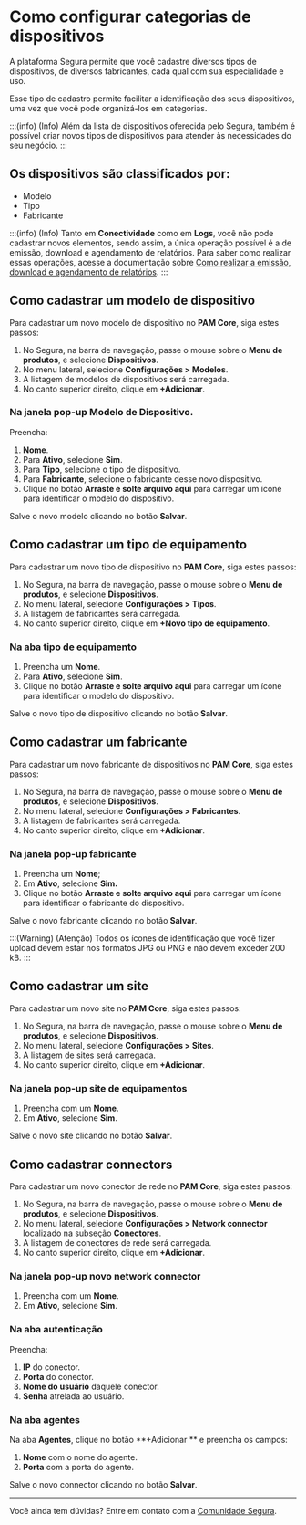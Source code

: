 # Como configurar categorias de dispositivos

A plataforma Segura permite que você cadastre diversos tipos de dispositivos, de diversos fabricantes, cada qual com sua especialidade e uso.

Esse tipo de cadastro permite facilitar a identificação dos seus dispositivos, uma vez que você pode organizá-los em categorias.

:::(info) (Info)
Além da lista de dispositivos oferecida pelo Segura, também é possível criar novos tipos de dispositivos para atender às necessidades do seu negócio.
:::

## Os dispositivos são classificados por:

- Modelo
- Tipo
- Fabricante

:::(info) (Info)
Tanto em **Conectividade** como em **Logs**, você não pode cadastrar novos elementos, sendo assim, a única operação possível é a de emissão, download e agendamento de relatórios. Para saber como realizar essas operações, acesse a documentação sobre [Como realizar a emissão, download e agendamento de relatórios](/v4/docs/pt/general-information-how-to-issue-download-and-schedule-device-reports).
:::

## Como cadastrar um modelo de dispositivo

Para cadastrar um novo modelo de dispositivo no **PAM Core**, siga estes passos:

1. No Segura, na barra de navegação, passe o mouse sobre o **Menu de produtos**, e selecione  **Dispositivos**.
2. No menu lateral, selecione **Configurações > Modelos**.
3. A listagem de modelos de dispositivos será carregada.
4. No canto superior direito, clique em **+Adicionar**.

### Na janela pop-up **Modelo de Dispositivo**.

Preencha:

1. **Nome**.
2. Para **Ativo**, selecione **Sim**.
3. Para **Tipo**, selecione o tipo de dispositivo.
4. Para **Fabricante**, selecione o fabricante desse novo dispositivo.
5. Clique no botão **Arraste e solte arquivo aqui** para carregar um ícone para identificar o modelo do dispositivo.

Salve o novo modelo clicando no botão **Salvar**.

## Como cadastrar um tipo de equipamento

Para cadastrar um novo tipo de dispositivo no **PAM Core**, siga estes passos:

1. No Segura, na barra de navegação, passe o mouse sobre o **Menu de produtos**, e selecione  **Dispositivos**.
2. No menu lateral, selecione **Configurações > Tipos**.
3. A listagem de fabricantes será carregada.
4. No canto superior direito, clique em **+Novo tipo de equipamento**.

### Na aba tipo de equipamento

1. Preencha um **Nome**.
2. Para **Ativo**, selecione **Sim**.
3. Clique no botão **Arraste e solte arquivo aqui** para carregar um ícone para identificar o modelo do dispositivo.

Salve o novo tipo de dispositivo clicando no botão **Salvar**.

## Como cadastrar um fabricante

Para cadastrar um novo fabricante de dispositivos no **PAM Core**, siga estes passos:

1. No Segura, na barra de navegação, passe o mouse sobre o **Menu de produtos**, e selecione  **Dispositivos**.
2. No menu lateral, selecione **Configurações > Fabricantes**.
3. A listagem de fabricantes será carregada.
4. No canto superior direito, clique em **+Adicionar**.

### Na janela pop-up fabricante

1. Preencha um **Nome**;
2. Em **Ativo**, selecione **Sim.**
3. Clique no botão **Arraste e solte arquivo aqui** para carregar um ícone para identificar o fabricante do dispositivo.

Salve o novo fabricante clicando no botão **Salvar**.

:::(Warning) (Atenção)
Todos os ícones de identificação que você fizer upload devem estar nos formatos JPG ou PNG e não devem exceder 200 kB.
:::

## Como cadastrar um site

Para cadastrar um novo site no **PAM Core**, siga estes passos:

1. No Segura, na barra de navegação, passe o mouse sobre o **Menu de produtos**, e selecione  **Dispositivos**.
2. No menu lateral, selecione **Configurações > Sites**.
3. A listagem de sites será carregada.
4. No canto superior direito, clique em **+Adicionar**.

### Na janela pop-up site de equipamentos

1. Preencha com um **Nome**.
2. Em **Ativo**, selecione **Sim**.

Salve o novo site clicando no botão **Salvar**.

## Como cadastrar connectors

Para cadastrar um novo conector de rede no **PAM Core**, siga estes passos:

1. No Segura, na barra de navegação, passe o mouse sobre o **Menu de produtos**, e selecione  **Dispositivos**.
2. No menu lateral, selecione **Configurações > Network connector** localizado na subseção **Conectores**.
3. A listagem de conectores de rede será carregada.
4. No canto superior direito, clique em **+Adicionar**.

### Na janela pop-up novo network connector

1. Preencha com um **Nome**.
2. Em **Ativo**, selecione **Sim**.

### Na aba autenticação

Preencha:

1. **IP** do conector.
2. **Porta** do conector.
3. **Nome do usuário** daquele conector.
4. **Senha** atrelada ao usuário.

### Na aba agentes

Na aba **Agentes**, clique no botão **+Adicionar ** e preencha os campos:

1. **Nome** com o nome do agente.
2. **Porta** com a porta do agente.

Salve o novo connector clicando no botão **Salvar**.

***

Você ainda tem dúvidas? Entre em contato com a [Comunidade Segura](https://community.Segura.io).